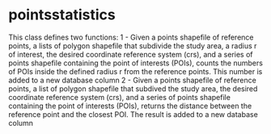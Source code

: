 # pointsstatistics
 This class defines two functions: 1 - Given a points shapefile of reference points, a lists of polygon shapefile that subdivide the study area, a radius r of interest, the desired coordinate reference system (crs), and a series of points shapefile containing the point of interests (POIs), counts the numbers of POIs inside the defined radius r from the reference points. This number is added to a new database column 2 - Given a points shapefile of reference points, a list of polygon shapefile that subdived the study area, the desired coordinate reference system (crs), and a series of points shapefile containing the point of interests (POIs), returns the distance between the reference point and the closest POI. The result is added to a new database column
